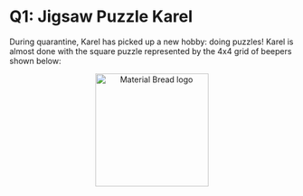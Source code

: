 # Q1: Jigsaw Puzzle Karel

During quarantine, Karel has picked up a new hobby: doing puzzles! Karel is almost done with the square puzzle represented by the 4x4 grid of beepers shown below:

<p align="center">
  <img width="200" src="https://static.us.edusercontent.com/files/NBulki5rUJribfbNf9ScnoFp" alt="Material Bread logo">
</p>
